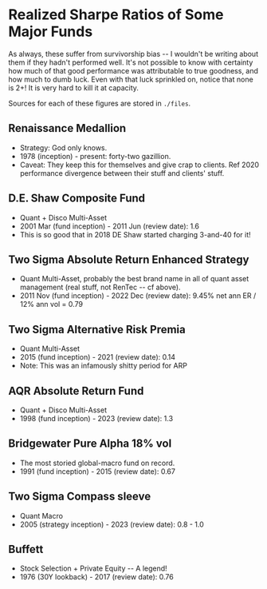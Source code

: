 # Realized Sharpe Ratios of Some Major Funds

As always, these suffer from survivorship bias --
I wouldn't be writing about them if they hadn't performed well.
It's not possible to know with certainty how much of that good performance
was attributable to true goodness, and how much to dumb luck.
Even with that luck sprinkled on, notice that none is 2+!
It is very hard to kill it at capacity.

Sources for each of these figures are stored in `./files`.

## Renaissance Medallion

* Strategy: God only knows.
* 1978 (inception) - present: forty-two gazillion.
* Caveat: They keep this for themselves and give crap to clients. Ref 2020 performance divergence between their stuff and clients' stuff.

## D.E. Shaw Composite Fund

* Quant + Disco Multi-Asset
* 2001 Mar (fund inception) - 2011 Jun (review date): 1.6
* This is so good that in 2018 DE Shaw started charging 3-and-40 for it!

## Two Sigma Absolute Return Enhanced Strategy

* Quant Multi-Asset, probably the best brand name in all of quant asset management (real stuff, not RenTec -- cf above).
* 2011 Nov (fund inception) - 2022 Dec (review date): 9.45% net ann ER / 12% ann vol = 0.79

## Two Sigma Alternative Risk Premia

* Quant Multi-Asset
* 2015 (fund inception) - 2021 (review date): 0.14
* Note: This was an infamously shitty period for ARP

## AQR Absolute Return Fund

* Quant + Disco Multi-Asset
* 1998 (fund inception) - 2023 (review date): 1.3

## Bridgewater Pure Alpha 18% vol

* The most storied global-macro fund on record.
* 1991 (fund inception) - 2015 (review date): 0.67

## Two Sigma Compass sleeve

* Quant Macro
* 2005 (strategy inception) - 2023 (review date): 0.8 - 1.0

## Buffett

* Stock Selection + Private Equity -- A legend!
* 1976 (30Y lookback) - 2017 (review date): 0.76
